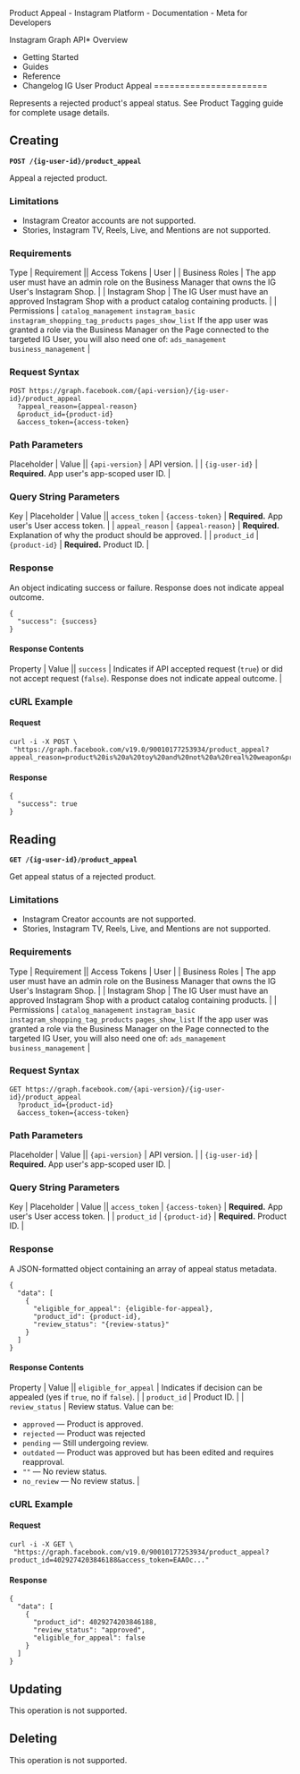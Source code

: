 Product Appeal - Instagram Platform - Documentation - Meta for Developers

Instagram Graph API* Overview
* Getting Started
* Guides
* Reference
* Changelog
IG User Product Appeal
======================

Represents a rejected product's appeal status. See Product Tagging guide for complete usage details.

Creating
--------

**`POST /{ig-user-id}/product_appeal`**

Appeal a rejected product.

### Limitations

* Instagram Creator accounts are not supported.
* Stories, Instagram TV, Reels, Live, and Mentions are not supported.

### Requirements

 Type | Requirement || Access Tokens | User |
| Business Roles | The app user must have an admin role on the Business Manager that owns the IG User's Instagram Shop. |
| Instagram Shop | The IG User must have an approved Instagram Shop with a product catalog containing products. |
| Permissions | `catalog_management`
`instagram_basic`
`instagram_shopping_tag_products`
`pages_show_list`
If the app user was granted a role via the Business Manager on the Page connected to the targeted IG User, you will also need one of:
`ads_management`
`business_management` |
### Request Syntax

```
POST https://graph.facebook.com/{api-version}/{ig-user-id}/product_appeal
  ?appeal_reason={appeal-reason}
  &product_id={product-id}
  &access_token={access-token}
```
### Path Parameters

 Placeholder | Value || `{api-version}` | API version. |
| `{ig-user-id}` | **Required.** App user's app-scoped user ID. |
### Query String Parameters

 Key | Placeholder | Value || `access_token` | `{access-token}` | **Required.** App user's User access token. |
| `appeal_reason` | `{appeal-reason}` | **Required.** Explanation of why the product should be approved. |
| `product_id` | `{product-id}` | **Required.** Product ID. |
### Response

An object indicating success or failure. Response does not indicate appeal outcome.

```
{
  "success": {success}
}
```
#### Response Contents

 Property | Value || `success` | Indicates if API accepted request (`true`) or did not accept request (`false`). Response does not indicate appeal outcome. |
### cURL Example

#### Request

```
curl -i -X POST \
 "https://graph.facebook.com/v19.0/90010177253934/product_appeal?appeal_reason=product%20is%20a%20toy%20and%20not%20a%20real%20weapon&product_id=4382881195057752&access_token=EAAOc..."
```
#### Response

```
{
  "success": true
}
```
Reading
-------

**`GET /{ig-user-id}/product_appeal`**

Get appeal status of a rejected product.

### Limitations

* Instagram Creator accounts are not supported.
* Stories, Instagram TV, Reels, Live, and Mentions are not supported.

### Requirements

 Type | Requirement || Access Tokens | User |
| Business Roles | The app user must have an admin role on the Business Manager that owns the IG User's Instagram Shop. |
| Instagram Shop | The IG User must have an approved Instagram Shop with a product catalog containing products. |
| Permissions | `catalog_management`
`instagram_basic`
`instagram_shopping_tag_products`
`pages_show_list`
If the app user was granted a role via the Business Manager on the Page connected to the targeted IG User, you will also need one of:
`ads_management`
`business_management` |
### Request Syntax

```
GET https://graph.facebook.com/{api-version}/{ig-user-id}/product_appeal
  ?product_id={product-id}
  &access_token={access-token}
```
### Path Parameters

 Placeholder | Value || `{api-version}` | API version. |
| `{ig-user-id}` | **Required.** App user's app-scoped user ID. |
### Query String Parameters

 Key | Placeholder | Value || `access_token` | `{access-token}` | **Required.** App user's User access token. |
| `product_id` | `{product-id}` | **Required.** Product ID. |
### Response

A JSON-formatted object containing an array of appeal status metadata.

```
{
  "data": [
    {
      "eligible_for_appeal": {eligible-for-appeal},
      "product_id": {product-id},
      "review_status": "{review-status}"
    }
  ]
}
```
#### Response Contents

 Property | Value || `eligible_for_appeal` | Indicates if decision can be appealed (yes if `true`, no if `false`). |
| `product_id` | Product ID. |
| `review_status` | Review status. Value can be:
* `approved` — Product is approved.
* `rejected` — Product was rejected
* `pending` — Still undergoing review.
* `outdated` — Product was approved but has been edited and requires reapproval.
* `""` — No review status.
* `no_review` — No review status.
 |
### cURL Example

#### Request

```
curl -i -X GET \
 "https://graph.facebook.com/v19.0/90010177253934/product_appeal?product_id=4029274203846188&access_token=EAAOc..."
```
#### Response

```
{
  "data": [
    {
      "product_id": 4029274203846188,
      "review_status": "approved",
      "eligible_for_appeal": false
    }
  ]
}
```
Updating
--------

This operation is not supported.

Deleting
--------

This operation is not supported.